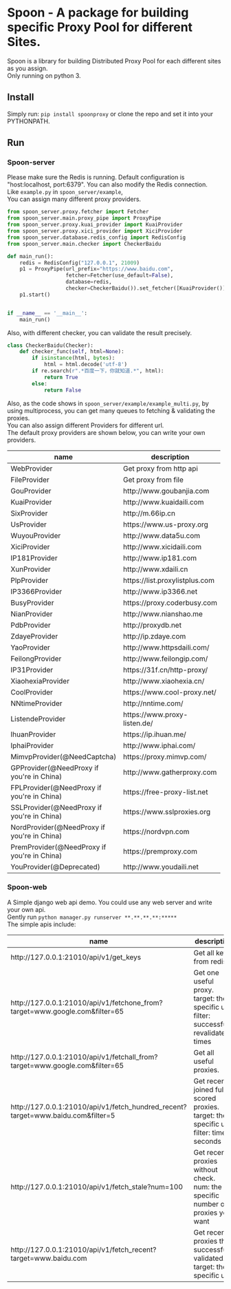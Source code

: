 # Spoon - A package for building specific Proxy Pool for different Sites.
Spoon is a library for building Distributed Proxy Pool for each different sites as you assign.      
Only running on python 3.

## Install
Simply run: `pip install spoonproxy` or clone the repo and set it into your PYTHONPATH.
    
## Run

### Spoon-server
Please make sure the Redis is running. Default configuration is "host:localhost, port:6379". You can also modify the Redis connection.      
Like `example.py` in `spoon_server/example`,      
You can assign many different proxy providers.
```python
from spoon_server.proxy.fetcher import Fetcher
from spoon_server.main.proxy_pipe import ProxyPipe
from spoon_server.proxy.kuai_provider import KuaiProvider
from spoon_server.proxy.xici_provider import XiciProvider
from spoon_server.database.redis_config import RedisConfig
from spoon_server.main.checker import CheckerBaidu

def main_run():
    redis = RedisConfig("127.0.0.1", 21009)
    p1 = ProxyPipe(url_prefix="https://www.baidu.com",
                   fetcher=Fetcher(use_default=False),
                   database=redis,
                   checker=CheckerBaidu()).set_fetcher([KuaiProvider()]).add_fetcher([XiciProvider()])
    p1.start()


if __name__ == '__main__':
    main_run()
```

Also, with different checker, you can validate the result precisely.
```python
class CheckerBaidu(Checker):
    def checker_func(self, html=None):
        if isinstance(html, bytes):
            html = html.decode('utf-8')
        if re.search(r".*百度一下，你就知道.*", html):
            return True
        else:
            return False
```

Also, as the code shows in `spoon_server/example/example_multi.py`, by using multiprocess, you can get many queues to fetching & validating the proxies.       
You can also assign different Providers for different url.      
The default proxy providers are shown below, you can write your own providers.             
<table class="table table-bordered table-striped">
    <thead>
    <tr>
        <th style="width: 100px;">name</th>
        <th style="width: 100px;">description</th>
    </tr>
    </thead>
    <tbody>
        <tr>
          <td>WebProvider</td>
          <td>Get proxy from http api</td>
        </tr>
        <tr>
          <td>FileProvider</td>
          <td>Get proxy from file</td>
        </tr>
        <tr>
          <td>GouProvider</td>
          <td>http://www.goubanjia.com</td>
        </tr>
        <tr>
          <td>KuaiProvider</td>
          <td>http://www.kuaidaili.com</td>
        </tr>
        <tr>
          <td>SixProvider</td>
          <td>http://m.66ip.cn</td>
        </tr>
        <tr>
          <td>UsProvider</td>
          <td>https://www.us-proxy.org</td>
        </tr>
        <tr>
          <td>WuyouProvider</td>
          <td>http://www.data5u.com</td>
        </tr>
        <tr>
          <td>XiciProvider</td>
          <td>http://www.xicidaili.com</td>
        </tr>
        <tr>
          <td>IP181Provider</td>
          <td>http://www.ip181.com</td>
        </tr>
        <tr>
          <td>XunProvider</td>
          <td>http://www.xdaili.cn</td>
        </tr>
        <tr>
          <td>PlpProvider</td>
          <td>https://list.proxylistplus.com</td>
        </tr>
        <tr>
          <td>IP3366Provider</td>
          <td>http://www.ip3366.net</td>
        </tr>
        <tr>
          <td>BusyProvider</td>
          <td>https://proxy.coderbusy.com</td>
        </tr>
        <tr>
          <td>NianProvider</td>
          <td>http://www.nianshao.me</td>
        </tr>
        <tr>
          <td>PdbProvider</td>
          <td>http://proxydb.net</td>
        </tr>
        <tr>
          <td>ZdayeProvider</td>
          <td>http://ip.zdaye.com</td>
        </tr>
        <tr>
          <td>YaoProvider</td>
          <td>http://www.httpsdaili.com/</td>
        </tr>
        <tr>
          <td>FeilongProvider</td>
          <td>http://www.feilongip.com/</td>
        </tr>
        <tr>
          <td>IP31Provider</td>
          <td>https://31f.cn/http-proxy/</td>
        </tr>
        <tr>
          <td>XiaohexiaProvider</td>
          <td>http://www.xiaohexia.cn/</td>
        </tr>
        <tr>
          <td>CoolProvider</td>
          <td>https://www.cool-proxy.net/</td>
        </tr>
        <tr>
          <td>NNtimeProvider</td>
          <td>http://nntime.com/</td>
        </tr>
        <tr>
          <td>ListendeProvider</td>
          <td>https://www.proxy-listen.de/</td>
        </tr>
        <tr>
          <td>IhuanProvider</td>
          <td>https://ip.ihuan.me/</td>
        </tr>
        <tr>
          <td>IphaiProvider</td>
          <td>http://www.iphai.com/</td>
        </tr>
        <tr>
          <td>MimvpProvider(@NeedCaptcha)</td>
          <td>https://proxy.mimvp.com/</td>
        </tr>
        <tr>
          <td>GPProvider(@NeedProxy if you're in China)</td>
          <td>http://www.gatherproxy.com</td>
        </tr>
        <tr>
          <td>FPLProvider(@NeedProxy if you're in China)</td>
          <td>https://free-proxy-list.net</td>
        </tr>
        <tr>
          <td>SSLProvider(@NeedProxy if you're in China)</td>
          <td>https://www.sslproxies.org</td>
        </tr>
        <tr>
          <td>NordProvider(@NeedProxy if you're in China)</td>
          <td>https://nordvpn.com</td>
        </tr>
        <tr>
          <td>PremProvider(@NeedProxy if you're in China)</td>
          <td>https://premproxy.com</td>
        </tr>
        <tr>
          <td>YouProvider(@Deprecated)</td>
          <td>http://www.youdaili.net</td>
        </tr>
    </tbody>
</table>

### Spoon-web
A Simple django web api demo. You could use any web server and write your own api.           
Gently run `python manager.py runserver **.**.**.**:*****`      
The simple apis include:
<table class="table table-bordered table-striped">
    <thead>
    <tr>
        <th style="width: 100px;">name</th>
        <th style="width: 100px;">description</th>
    </tr>
    </thead>
    <tbody>
        <tr>
          <td>http://127.0.0.1:21010/api/v1/get_keys</td>
          <td>Get all keys from redis</td>
        </tr>
        <tr>
          <td>http://127.0.0.1:21010/api/v1/fetchone_from?target=www.google.com&filter=65</td>
          <td>Get one useful proxy. <br>target: the specific url<br> filter: successful-revalidate times</td>
        </tr>
        <tr>
          <td>http://127.0.0.1:21010/api/v1/fetchall_from?target=www.google.com&filter=65</td>
          <td>Get all useful proxies.</td>
        </tr>
        <tr>
          <td>http://127.0.0.1:21010/api/v1/fetch_hundred_recent?target=www.baidu.com&filter=5</td>
          <td>Get recently joined full-scored proxies. <br>target: the specific url<br> filter: time in seconds</td>
        </tr>
        <tr>
          <td>http://127.0.0.1:21010/api/v1/fetch_stale?num=100</td>
          <td>Get recently proxies without check. <br>num: the specific number of proxies you want</td>
        </tr>
        <tr>
          <td>http://127.0.0.1:21010/api/v1/fetch_recent?target=www.baidu.com</td>
          <td>Get recently proxies that successfully validated. <br>target: the specific url</td>
        </tr>
    </tbody>
</table>
